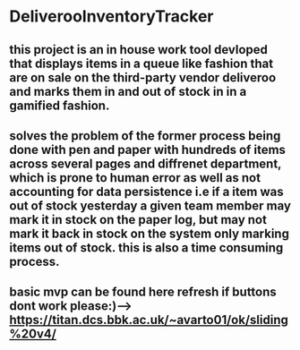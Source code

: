 # DeliverooInventoryTracker

## this project is an in house work tool devloped that displays items in a queue like fashion that are on sale on the third-party vendor deliveroo and marks them in and out of stock in in a gamified fashion.
## solves the problem of the former process being done with pen and paper with hundreds of items across several pages and diffrenet department, which is prone to human error as well as not accounting for data persistence i.e if a item was out of stock yesterday a given team member may mark it in stock on the paper log, but may not mark it back in stock on the system only marking items out of stock. this is also a time consuming process.
## basic mvp can be found here refresh if buttons dont work please:)--> https://titan.dcs.bbk.ac.uk/~avarto01/ok/sliding%20v4/
